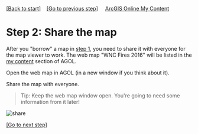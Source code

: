 [[Back to start]](github.md)&nbsp;&nbsp;&nbsp;&nbsp;[[Go to previous step]](GitHub_step1.md)
&nbsp;&nbsp;&nbsp;&nbsp;[ArcGIS Online My Content](http://www.arcgis.com/home/content.html)

# Step 2: Share the map

After you "borrow" a map in [step 1](GitHub_step1.md), you need to share it with everyone for the map viewer to work. The web map "WNC Fires 2016" will be listed in the [my content](http://www.arcgis.com/home/content.html) section of AGOL.

Open the web map in AGOL (in a new window if you think about it).

Share the map with everyone.

> Tip: Keep the web map window open. You're going to need some information from it later!

![share](https://docs.google.com/uc?id=0BykF_bN9fsvITHBReHBleFI4SHc)

[[Go to next step]](GitHub_step3.md)

